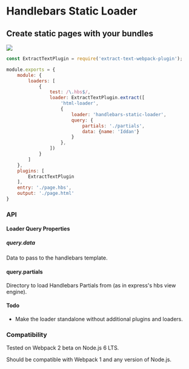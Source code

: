 # Handlebars Static Loader
## Create static pages with your bundles
![](logo)
```JavaScript
const ExtractTextPlugin = require('extract-text-webpack-plugin');

module.exports = {
    module: {
        loaders: [
            {
                test: /\.hbs$/,
                loader: ExtractTextPlugin.extract([
                    'html-loader',
                    {
                        loader: 'handlebars-static-loader',
                        query: {
                            partials: './partials',
                            data: {name: 'Iddan'}
                        }
                    },
                ])
            }
        ]
    },
    plugins: [
        ExtractTextPlugin
    ],
    entry: './page.hbs',
    output: './page.html'
}
```

### API
#### Loader Query Properties

##### query.data
Data to pass to the handlebars template.

#### query.partials
Directory to load Handlebars Partials from (as in express's hbs view engine).

#### Todo

- Make the loader standalone without additional plugins and loaders.

### Compatibility
Tested on Webpack 2 beta on Node.js 6 LTS.

Should be compatible with Webpack 1 and any version of Node.js.

[logo]: assets/handlebars-static-loader.png "Logo Title Text 2"
